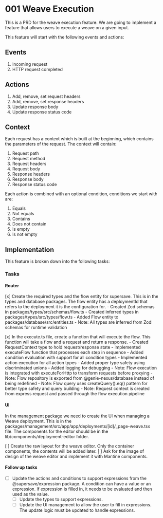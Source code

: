 # 001 Weave Execution

This is a PRD for the weave execution feature. We are going to implement
a feature that allows users to execute a weave on a given input.

This feature will start with the following events and actions:

## Events

1. Incoming request
2. HTTP request completed

## Actions

1. Add, remove, set request headers
2. Add, remove, set response headers
3. Update response body
4. Update response status code

## Context

Each request has a context which is built at the beginning, which contains
the parameters of the request. The context will contain:

1. Request path
2. Request method
3. Request headers
4. Request body
5. Response headers
6. Response body
7. Response status code

Each action is combined with an optional condition, conditions we start
with are:

1. Equals
2. Not equals
3. Contains
4. Does not contain
5. Is empty
6. Is not empty

## Implementation

This feature is broken down into the following tasks:

### Tasks

#### Router

[x] Create the required types and the flow entity for supersave. This is in the types and database packages. The flow entity has a deploymentId that refers to the deployment it is the configuration for. - Created Zod schemas in packages/types/src/schemas/flow.ts - Created inferred types in packages/types/src/types/flow.ts - Added Flow entity to packages/database/src/entities.ts - Note: All types are inferred from Zod schemas for runtime validation

[x] In the execute.ts file, create a function that will execute the flow. This function will take a flow and a request and return a response. - Created RequestContext type to hold request/response state - Implemented executeFlow function that processes each step in sequence - Added condition evaluation with support for all condition types - Implemented action execution for all action types - Added proper type safety using discriminated unions - Added logging for debugging - Note: Flow execution is integrated with executeForHttp to transform requests before proxying - Note: Flow repository is exported from @genie-nexus/database instead of being redefined - Note: Flow query uses createQuery().eq() pattern for better type safety and query building - Note: Request context is created from express request and passed through the flow execution pipeline

#### UI

In the management package we need to create the UI when managing a Weave deployment.
This is in the packages/management/src/app/app/deployments/[id]/\_page-weave.tsx file.
The components for the editor should be in the lib/components/deployment-editor folder.

[ ] Create the raw layout for the weave editor. Only the container components, the contents will be added later.
[ ] Ask for the image of design of the weave editor and implement it with Mantine components.

#### Follow up tasks

- [ ] Update the actions and conditions to support expressions from the @supersave/expression package. A condition can have a value or an expression. If expression is filled in, it needs to be evaluated and then used as the value.
  - [ ] Update the types to support expressions.
  - [ ] Update the UI management to allow the user to fill in expressions. The update logic must be updated to handle expressions.
